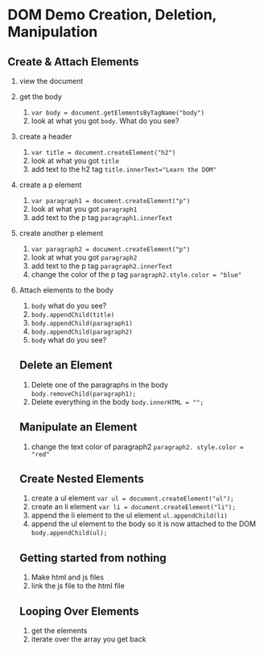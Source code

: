 # DOM Demo Creation, Deletion, Manipulation

## Create & Attach Elements 

1. view the document

2. get the body

   1. `var body = document.getElementsByTagName("body")`
   2. look at what you got `body`. What do you see?

3. create a header

   1. `var title = document.createElement("h2")`
   2. look at what you got `title`
   3. add text to the h2 tag `title.innerText="Learn the DOM"`

4. create a p element

   1. `var paragraph1 = document.createElement("p")`
   2. look at what you got `paragraph1`
   3. add text to the p tag `paragraph1.innerText`

5. create another p element

   1. `var paragraph2 = document.createElement("p")`
   2. look at what you got `paragraph2`
   3. add text to the p tag `paragraph2.innerText`
   4. change the color of the p tag `paragraph2.style.color = "blue"`

6. Attach elements to the body

   1. `body` what do you see?
   2. `body.appendChild(title)`
   3. `body.appendChild(paragraph1)`
   4. `body.appendChild(paragraph2)`
   5. `body` what do you see?

   ## Delete an Element

   1. Delete one of the paragraphs in the body `body.removeChild(paragraph1);`
   2. Delete everything in the body `body.innerHTML = "";`

   ## Manipulate an Element

   1. change the text color of paragraph2 `paragraph2. style.color = "red"`

   ## Create Nested Elements

   1. create a ul element `var ul = document.createElement("ul");`
   2. create an li element `var li = document.createElement("li");`
   3. append the li element to the ul element `ul.appendChild(li)`
   4. append the ul element to the body so it is now attached to the DOM `body.appendChild(ul);`

   ## Getting started from nothing

   1. Make html and js files
   2. link the js file to the html file

   ## Looping Over Elements

   1. get the elements
   2. iterate over the array you get back

   ​

   ​

